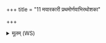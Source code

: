 +++
title = "11 मयारकारी प्रथमोर्णवाभिरथोशका"

+++
<details><summary>मूलम् (WS)</summary>

मयारकारी प्रथमोर्णवाभिरथोशका ।  
देवानां पत्नीः कृत्तिका इमं तन्तुममोमुहन्॥ १३ ॥  
अग्निर्न एतु प्रथमः पुरएता बृहस्पतिः ।  
अधा भग प्र णो यच्छ त्वं हि धनदा असि ॥ १४ ॥
</details>